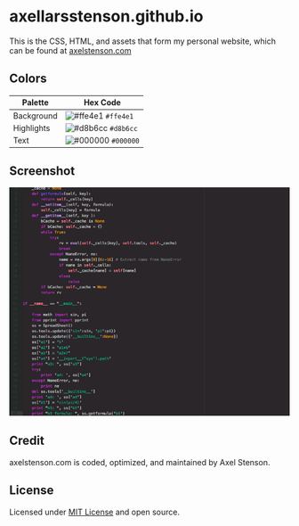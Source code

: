 # axellarsstenson.github.io

This is the CSS, HTML, and assets that form my personal website, which can be found at [axelstenson.com](http://www.axelstenson.com)

## Colors

Palette | Hex Code
--- | ---
Background | ![#ffe4e1](https://placehold.it/80/ffe4e1/000000?text=+) `#ffe4e1`
Highlights | ![#d8b6cc](https://placehold.it/80/d8b6cc/000000?text=+) `#d8b6cc`
Text | ![#000000](https://placehold.it/80/000000/000000?text=+) `#000000`

## Screenshot

![Gloom Screenshot](https://raw.githubusercontent.com/axellarsstenson/gloom-syntax/master/images/Gloom_Screenshot.png)

## Credit

axelstenson.com is coded, optimized, and maintained by Axel Stenson.

## License

Licensed under [MIT License](https://github.com/axellarsstenson/gloom-syntax/blob/master/LICENSE.md) and open source.
